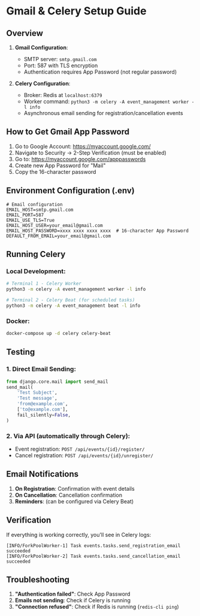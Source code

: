 # Gmail & Celery Setup Guide

## Overview

1. **Gmail Configuration**:
   - SMTP server: `smtp.gmail.com`
   - Port: 587 with TLS encryption
   - Authentication requires App Password (not regular password)

2. **Celery Configuration**:
   - Broker: Redis at `localhost:6379`
   - Worker command: `python3 -m celery -A event_management worker -l info`
   - Asynchronous email sending for registration/cancellation events

## How to Get Gmail App Password

1. Go to Google Account: https://myaccount.google.com/
2. Navigate to Security → 2-Step Verification (must be enabled)
3. Go to: https://myaccount.google.com/apppasswords
4. Create new App Password for "Mail"
5. Copy the 16-character password

## Environment Configuration (.env)

```env
# Email configuration
EMAIL_HOST=smtp.gmail.com
EMAIL_PORT=587
EMAIL_USE_TLS=True
EMAIL_HOST_USER=your_email@gmail.com
EMAIL_HOST_PASSWORD=xxxx xxxx xxxx xxxx  # 16-character App Password
DEFAULT_FROM_EMAIL=your_email@gmail.com
```

## Running Celery

### Local Development:
```bash
# Terminal 1 - Celery Worker
python3 -m celery -A event_management worker -l info

# Terminal 2 - Celery Beat (for scheduled tasks)
python3 -m celery -A event_management beat -l info
```

### Docker:
```bash
docker-compose up -d celery celery-beat
```

## Testing

### 1. Direct Email Sending:
```python
from django.core.mail import send_mail
send_mail(
    'Test Subject',
    'Test message',
    'from@example.com',
    ['to@example.com'],
    fail_silently=False,
)
```

### 2. Via API (automatically through Celery):
- Event registration: `POST /api/events/{id}/register/`
- Cancel registration: `POST /api/events/{id}/unregister/`

## Email Notifications

1. **On Registration**: Confirmation with event details
2. **On Cancellation**: Cancellation confirmation
3. **Reminders**: (can be configured via Celery Beat)

## Verification

If everything is working correctly, you'll see in Celery logs:
```
[INFO/ForkPoolWorker-1] Task events.tasks.send_registration_email succeeded
[INFO/ForkPoolWorker-2] Task events.tasks.send_cancellation_email succeeded
```

## Troubleshooting

1. **"Authentication failed"**: Check App Password
2. **Emails not sending**: Check if Celery is running
3. **"Connection refused"**: Check if Redis is running (`redis-cli ping`)